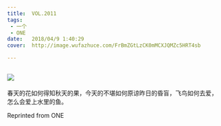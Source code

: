 ```yaml
---
title:	VOL.2011
tags:
 - 一个
 - ONE
date:	2018/04/9 1:40:29
cover:	http://image.wufazhuce.com/FrBmZGtLzCK0mMCXJQMZc5HRT4sb

---
```

![](http://image.wufazhuce.com/FrBmZGtLzCK0mMCXJQMZc5HRT4sb)
---

春天的花如何得知秋天的果，今天的不堪如何原谅昨日的昏盲，飞鸟如何去爱， 怎么会爱上水里的鱼。
 
Reprinted from ONE
